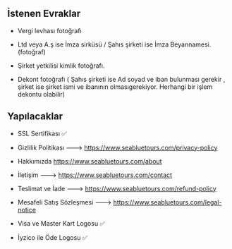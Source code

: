 ## İstenen Evraklar

* Vergi levhası fotoğrafı

* Ltd veya A.ş ise İmza sirküsü / Şahıs şirketi ise İmza Beyannamesi. (fotoğraf)

* Şirket yetkilisi kimlik fotoğrafı.

* Dekont fotoğrafı ( Şahıs şirketi ise Ad soyad ve iban bulunması gerekir , şirket ise şirket ismi ve ibanının olmasıgerekiyor. Herhangi bir işlem dekontu olabilir)


## Yapılacaklar

* SSL Sertifikası ✅

* Gizlilik Politikası ---> https://www.seabluetours.com/privacy-policy

* Hakkımızda https://www.seabluetours.com/about

* İletişim ---> https://www.seabluetours.com/contact

* Teslimat ve İade ---> https://www.seabluetours.com/refund-policy

* Mesafeli Satış Sözleşmesi ---> https://www.seabluetours.com/legal-notice

* Visa ve Master Kart Logosu ✅

* İyzico ile Öde Logosu ✅